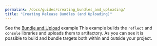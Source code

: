 ```yaml
---
permalink: /docs/guides/creating_bundles_and_uploading/
title: "Creating Release Bundles (and Uploading)"
---
```


See the [Bundle and Upload](https://git.corp.adobe.com/meta-samples/bundle_and_upload) example
This example builds the `reflect` and `console` libraries and uploads them to artifactory.
As you can see it is possible to build and bundle targets both within and outside your project.